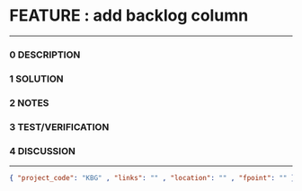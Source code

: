 # FEATURE : add backlog column
--------------------------------
### 0 DESCRIPTION


### 1 SOLUTION


### 2 NOTES


### 3 TEST/VERIFICATION


### 4 DISCUSSION



--------------------------------
```json
{ "project_code": "KBG" , "links": "" , "location": "" , "fpoint": "" }
```
